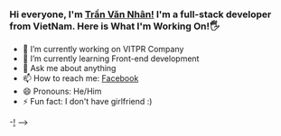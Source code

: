 ### Hi everyone, I'm [Trần Văn Nhân!](https://www.facebook.com/tranvannhantchl1999/) I'm a full-stack developer from VietNam. Here is What I'm Working On!🖐 


- 🔭 I’m currently working on VITPR Company
- 🌱 I’m currently learning Front-end development  
- 💬 Ask me about anything
- 📫 How to reach me: [Facebook](https://www.facebook.com/tranvannhantchl1999/)
- 😄 Pronouns: He/Him
- ⚡ Fun fact: I don't have girlfriend :)

-[!](https://img.thuthuatphanmem.vn/uploads/2018/10/26/anh-gif-dep-nhat_054957921.gif)
-->
